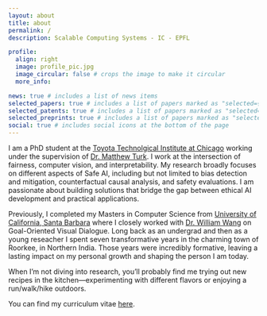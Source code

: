 ```yaml
---
layout: about
title: about
permalink: /
description: Scalable Computing Systems - IC - EPFL

profile:
  align: right
  image: profile_pic.jpg
  image_circular: false # crops the image to make it circular
  more_info: 

news: true # includes a list of news items
selected_papers: true # includes a list of papers marked as "selected={true}"
selected_patents: true # includes a list of papers marked as "selected={true}"
selected_preprints: true # includes a list of papers marked as "selected={true}"
social: true # includes social icons at the bottom of the page
---
```


I am a PhD student at the [Toyota Technolgical Institute at Chicago](https:https://www.ttic.edu/) working under the supervision of [Dr. Matthew Turk](https://www.ttic.edu/faculty/turk/). I work at the intersection of fairness, computer vision, and interpretability. My research broadly focuses on different aspects of Safe AI, including but not limited to bias detection and mitigation, counterfactual causal analysis, and safety evaluations. I am passionate about building solutions that bridge the gap between ethical AI development and practical applications.  
    
Previously, I completed my Masters in Computer Science from [University of California, Santa Barbara](https://cs.ucsb.edu/) where I closely worked with [Dr. William Wang](https://sites.cs.ucsb.edu/~william/) on Goal-Oriented Visual Dialogue. Long back as an undergrad and then as a young reseacher I spent seven transformative years in the charming town of Roorkee, in Northern India. Those years were incredibly formative, leaving a lasting impact on my personal growth and shaping the person I am today. 

When I’m not diving into research, you’ll probably find me trying out new recipes in the kitchen—experimenting with different flavors or enjoying a run/walk/hike outdoors. 
        
You can find my curriculum vitae [here](assets/pdf/resume.pdf). 
